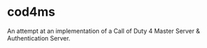 # cod4ms
An attempt at an implementation of a Call of Duty 4 Master Server & Authentication Server.
